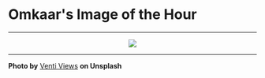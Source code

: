 # Omkaar's Image of the Hour

---

<div align="center">

<a href="https://unsplash.com/photos/mountains-and-stars-illuminate-the-night-sky-XvdRyhsqlyY">
  <img src="https://images.unsplash.com/photo-1750912228794-92ec92276a50?crop=entropy&cs=tinysrgb&fit=max&fm=jpg&ixid=M3w3NjA2Nzh8MHwxfHJhbmRvbXx8fHx8fHx8fDE3NTMzMTUyMDB8&ixlib=rb-4.1.0&q=80&w=1080" style="max-width:100%; height:auto;">
</a>



</div>

---

**Photo by** [Venti Views](https://unsplash.com/@ventiviews) **on Unsplash**
